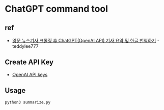 # ChatGPT command tool

## ref

- [영문 뉴스기사 크롤링 후 ChatGPT(OpenAI API) 기사 요약 및 한글 번역하기](https://teddylee777.github.io/python/news-article/) - teddylee777

## Create API Key

- [OpenAI API keys](https://platform.openai.com/account/api-keys)

## Usage

```shell
python3 summarize.py
```
